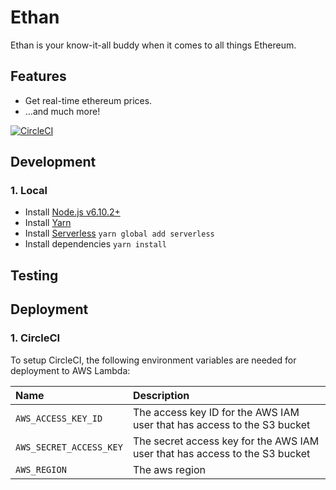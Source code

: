 # Ethan

Ethan is your know-it-all buddy when it comes to all things Ethereum.

## Features

* Get real-time ethereum prices.
* ...and much more!

[![CircleCI](https://circleci.com/gh/kieranroneill/ethan/tree/master.svg?style=shield&circle-token=ea97ae777bee8f3533765f922792316b7227a233)](https://circleci.com/gh/kieranroneill/ethan/tree/master)

## Development

### 1. Local

* Install [Node.js v6.10.2+](https://nodejs.org/en/)
* Install [Yarn](https://yarnpkg.com/lang/en/docs/install)
* Install [Serverless](https://serverless.com/) `yarn global add serverless`
* Install dependencies `yarn install`

## Testing

## Deployment
    
### 1. CircleCI

To setup CircleCI, the following environment variables are needed for deployment to AWS Lambda:

| Name | Description |
| :--- | :--- |
| `AWS_ACCESS_KEY_ID` | The access key ID for the AWS IAM user that has access to the S3 bucket |
| `AWS_SECRET_ACCESS_KEY` | The secret access key for the AWS IAM user that has access to the S3 bucket |
| `AWS_REGION` | The aws region |
